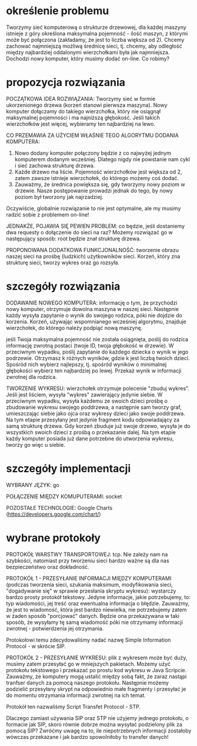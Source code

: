 określenie problemu
=============

Tworzymy sieć komputerową o strukturze drzewowej, dla każdej maszyny istnieje z góry określona maksymalna pojemność - ilość maszyn, z którymi może być połączona (zakładamy, że jest to liczba większa od 2). Chcemy zachować najmniejszą możliwą średnicę sieci, tj. chcemy, aby odległość między najbardziej oddalonymi wierzchołkami była jak najmniejsza. Dochodzi nowy komputer, który musimy dodać on-line. Co robimy?

propozycja rozwiązania
=============

POCZĄTKOWA IDEA ROZWIĄZANIA:
Tworzymy sieć w formie ukorzenionego drzewa (korzeń stanowi pierwsza maszyna). Nowy komputer dołączamy do takiego wierzchołka, który nie osiągnął maksymalnej pojemności i ma najniższą głębokość. Jeśli takich wierzchołków jest więcej, wybieramy ten najbardziej na lewo.

CO PRZEMAWIA ZA UŻYCIEM WŁAŚNIE TEGO ALGORYTMU DODANIA KOMPUTERA:
1. Nowo dodany komputer połączony będzie z co najwyżej jednym komputerem dodanym wcześniej. Dlatego nigdy nie powstanie nam cykl i sieć zachowa strukturę drzewa.
2. Każde drzewo ma liście. Pojemność wierzchołków jest większa od 2, zatem zawsze istnieje wierzchołek, do którego możemy coś dodać.
3. Zauważmy, że średnica powiększa się, gdy tworzymy nowy poziom w drzewie. Nasze postępowanie prowadzi jednak do tego, by nowy poziom był tworzony jak najrzadziej.

Oczywiście, globalnie rozwiązanie to nie jest optymalne, ale my musimy radzić sobie z problemem on-line!

JEDNAKŻE, POJAWIA SIĘ PEWIEN PROBLEM: co będzie, jeśli dostaniemy dwa requesty o dołączenie do sieci na raz? Możemy rozwiązać go w następujący sposób: root będzie znał strukturę drzewa.

PROPONOWANA DODATKOWA FUNKCJONALNOŚĆ: tworzenie obrazu naszej sieci na prośbę (ludzkich) użytkowników sieci. Korzeń, który zna strukturę sieci, tworzy wykres oraz go rozsyła.

szczegóły rozwiązania
=============

DODAWANIE NOWEGO KOMPUTERA: informację o tym, że przychodzi nowy komputer, otrzymuje dowolna maszyna w naszej sieci. Następnie każdy wysyła zapytanie o wynik do swojego rodzica, póki nie dojdzie do korzenia. Korzeń, używając wspomnianego wcześniej algorytmu, znajduje wierzchołek, do którego należy podpiąć nową maszynę.  

jeśli Twoja maksymalna pojemność nie została osiągnięta, poślij do rodzica informację zwrotną postaci (twoje ID, twoja głębokość w drzewie). W przeciwnym wypadku, poślij zapytanie do każdego dziecka o wynik w jego podrzewie. Otrzymasz k różnych wyników, gdzie k jest liczbą twoich dzieci. Spośród nich wybierz najlepszy, tj. spośród wyników o minimalnej głębokości wybierz ten najbardziej po lewej. Przekaż wynik w informacji zwrotnej dla rodzica.

TWORZENIE WYKRESU: wierzchołek otrzymuje polecenie "zbuduj wykres". Jeśli jest liściem, wysyła "wykres" zawierający jedynie siebie. W przeciwnym wypadku, wysyła każdemu ze swoich dzieci prośbę o zbudowanie wykresu swojego poddrzewa, a następnie sam tworzy graf, umieszczając siebie jako ojca oraz wykresy dzieci jako swoje poddrzewa. Na tym etapie przesyłany jest jedynie fragment kodu odpowiadający za samą strukturę drzewa. Gdy korzeń zbuduje już swoje drzewo, wysyła je do wszystkich swoich dzieci z prośbą o przekazanie dalej. Na tym etapie każdy komputer posiada już dane potrzebne do utworzenia wykresu, tworzy go więc u siebie.

szczegóły implementacji
=============

WYBRANY JĘZYK: go

POŁĄCZENIE MIĘDZY KOMUPUTERAMI: socket

POZOSTAŁE TECHNOLOGIE: Google Charts (https://developers.google.com/chart/)

wybrane protokoły
=============

PROTOKÓŁ WARSTWY TRANSPORTOWEJ: tcp. Nie zależy nam na szybkości, natomiast przy tworzeniu sieci bardzo ważne są dla nas bezpieczeństwo oraz dokładność.

PROTOKÓŁ 1 - PRZESYŁANIE INFORMACJI MIĘDZY KOMPUTERAMI (podczas tworzenia sieci, szukania maksimum, modyfikowania sieci, "dogadywanie się" w sprawie przesłania skryptu wykresu): wystarczy bardzo prosty protokół tekstowy. Jedyne informacje, jakie potrzebujemy, to: typ wiadomości, jej treść oraz ewentualna informacja o błędzie. Zauważmy, że jest to wiadomość, która jest bardzo niewielka, nie potrzebujemy zatem w żaden sposób "porcjować" danych. Będzie ona przekazywana w taki sposób, że wysyłamy tę samą wiadomość póki nie otrzymamy informacji zwrotnej - potwierdzenia jej otrzymania.

Protokołowi temu zdecydowaliśmy nadać nazwę Simple Information Protocol - w skrócie SIP.

PROTOKÓŁ 2 - PRZESYŁANIE WYKRESU: plik z wykresem może być duży, musimy zatem przesyłać go w mniejszych pakietach. Możemy użyć protokołu tekstowego i przekazać po prostu kod wykresu w Java Scripcie. Zauważmy, że komputery mogą ustalić między sobą fakt, że zaraz nastąpi tranfser danych za pomocą naszego protokołu. Następnie możemy podzielić przesyłany skrypt na odpowiednio małe fragmenty i przesyłać je do momentu otrzymania informacji zwrotnej na ich temat.

Protokół ten nazwaliśmy Script Transfet Protocol - STP.

Dlaczego zamiast używania SIP oraz STP nie użyjemy jednego protokołu, o formacie jak SIP, skoro równie dobrze można wysyłać podzielony plik za pomocą SIP? Zwróćmy uwagę na to, ile niepotrzebnych informacji zostałoby wówczas przekazane i jak bardzo spowolniłoby to transfer danych!